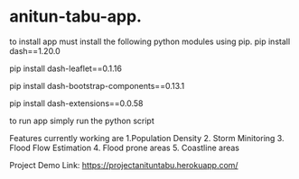 # anitun-tabu-app.
to install app must install the following python modules using pip.
pip install dash==1.20.0

pip install dash-leaflet==0.1.16

pip install dash-bootstrap-components==0.13.1

pip install dash-extensions==0.0.58


to run app simply run the python script 

Features currently working are
1.Population Density
2. Storm Minitoring
3. Flood Flow Estimation
4. Flood prone areas
5. Coastline areas


Project Demo Link:
https://projectanituntabu.herokuapp.com/


